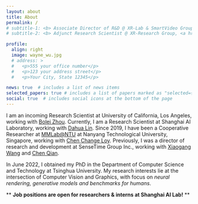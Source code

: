 ```yaml
---
layout: about
title: About
permalink: /
# subtitle-1: <b> Associate Director of R&D @ XR-Lab & SmartVideo Group, <a href='https://www.sensetime.com/en'>SenseTime Group Inc.</a></b>
# subtitle-2: <b> Adjunct Research Scientist @ XR-Research Group, <a href='https://www.shlab.org.cn/'>Shanghai AI Lab.</a></b>

profile:
  align: right
  image: wayne_wu.jpg
  # address: >
  #   <p>555 your office number</p>
  #   <p>123 your address street</p>
  #   <p>Your City, State 12345</p>

news: true  # includes a list of news items
selected_papers: true # includes a list of papers marked as "selected={true}"
social: true  # includes social icons at the bottom of the page
---
```


<!-- 

Write your biography here. Tell the world about yourself. Link to your favorite [subreddit](http://reddit.com). You can put a picture in, too. The code is already in, just name your picture `prof_pic.jpg` and put it in the `img/` folder.

Put your address / P.O. box / other info right below your picture. You can also disable any these elements by editing `profile` property of the YAML header of your `_pages/about.md`. Edit `_bibliography/papers.bib` and Jekyll will render your [publications page](/al-folio/publications/) automatically.

Link to your social media connections, too. This theme is set up to use [Font Awesome icons](http://fortawesome.github.io/Font-Awesome/) and [Academicons](https://jpswalsh.github.io/academicons/), like the ones below. Add your Facebook, Twitter, LinkedIn, Google Scholar, or just disable all of them.
 -->

<!-- **About** -->

<!-- <p>Hey, thanks for stopping by! &#128516;</p> -->

I am an incoming Research Scientist at University of California, Los Angeles, working with [Bolei Zhou](https://boleizhou.github.io/). Currently, I am a Research Scientist at Shanghai AI Laboratory, working with [Dahua Lin](http://dahua.site/). Since 2019, I have been a Cooperative Researcher at [MMLab@NTU](https://www.mmlab-ntu.com/) at Nanyang Technological University, Singapore, working with [Chen Change Loy](https://www.mmlab-ntu.com/person/ccloy/).
Previously, I was a director of research and development at SenseTime Group Inc., working with [Xiaogang Wang](http://www.ee.cuhk.edu.hk/~xgwang/) and [Chen Qian](http://scholar.google.com/citations?user=AerkT0YAAAAJ&hl=zh-CN).
<!-- , where I led the research and development of XR-Lab and SmartVideo Group. -->
In June 2022, I obtained my PhD in the Department of Computer Science and Technology at Tsinghua University.
My research interests lie at the intersection of Computer Vision and Graphics, with focus on <em>neural rendering, generative models and benchmarks for humans</em>.


** **Job positions are open for researchers & interns at Shanghai AI Lab!** **

<!-- ** **Joint programs of PhD at NTU and HKUST are open!** ** -->